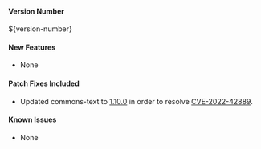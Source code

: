 #### Version Number
${version-number}

#### New Features
- None

#### Patch Fixes Included
- Updated commons-text to [1.10.0](https://commons.apache.org/proper/commons-text/changes-report.html#a1.10.0) in order to resolve [CVE-2022-42889](https://nvd.nist.gov/vuln/detail/CVE-2022-42889).

#### Known Issues
- None

